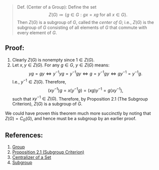 > Def. (Center of a Group): Define the set $$Z(G) \coloneqq \{g \in G: gx = xg \text{ for all $x \in G$}\}.$$ Then $Z(G)$ is a subgroup of $G$, called the *center of $G$*; i.e., $Z(G)$ is the subgroup of $G$ consisting of all elements of $G$ that commute with every element of $G$. 

## Proof:
1. Clearly $Z(G)$ is nonempty since $1 \in Z(G)$. 
2. Let $x, y \in Z(G)$. For any $g \in G$, $y \in Z(G)$ means: $$yg = gy \iff y^{-1}yg = y^{-1}gy \iff g = y^{-1}gy \iff gy^{-1} = y^{-1}g.$$ I.e., $y^{-1} \in Z(G)$. Therefore, $$(xy^{-1})g = x(y^{-1}g) = (xg)y^{-1} = g(xy^{-1}),$$ such that $xy^{-1} \in Z(G)$. 
Therefore, by Proposition 2.1 (The Subgroup Criterion), $Z(G)$ is a subgroup of $G$. 

We could have proven this theorem much more succinctly by noting that $Z(G) = C_{G}(G)$, and hence must be a subgroup by an earlier proof. 

## References:
1. [Group](../Introduction%20%to%20Groups/Group.md)
2. [Proposition 2.1 (Subgroup Criterion)](Proposition%202.1%20(Subgroup%20Criterion).md)
3. [Centralizer of a Set](Centralizer%20of%20a%20Set.md)
4. [Subgroup](Subgroup.md)

